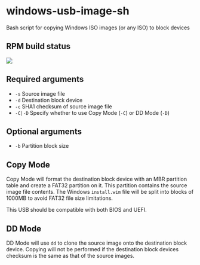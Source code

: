 # windows-usb-image-sh

Bash script for copying Windows ISO images (or any ISO) to block devices

## RPM build status

<a href="https://copr.fedorainfracloud.org/coprs/socminarch/windows-usb-image-sh/package/windows-usb-image-sh/"><img src="https://copr.fedorainfracloud.org/coprs/socminarch/windows-usb-image-sh/package/windows-usb-image-sh/status_image/last_build.png" /></a>

## Required arguments
* `-s`    Source image file
* `-d`    Destination block device
* `-c`    SHA1 checksum of source image file
* `-C|-D` Specify whether to use Copy Mode (`-C`) or DD Mode (`-D`)

## Optional arguments
* `-b`    Partition block size

## Copy Mode
Copy Mode will format the destination block device with an MBR partition table and create a FAT32 partition on it. This partition contains the source image file contents. The Windows `install.wim` file will be split into blocks of 1000MB to avoid FAT32 file size limitations.

This USB should be compatible with both BIOS and UEFI.

## DD Mode
DD Mode will use `dd` to clone the source image onto the destination block device. Copying will not be performed if the destination block devices checksum is the same as that of the source images.